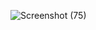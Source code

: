 ![Screenshot (75)](https://github.com/muhindi-id/week-2-assignment/assets/152690774/34db64c4-f03a-4f02-b477-8fa81f358258)

